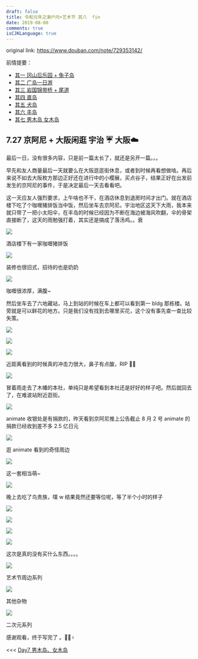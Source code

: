 ```yaml
---
draft: false
title: 令和元年之濑户内+艺术节 其八  fin
date: 2019-08-08
comments: true
isCJKLanguage: true
---
```


original link: https://www.douban.com/note/729353142/

前情提要：
- [其一 冈山后乐园 + 兔子岛](https://www.douban.com/note/728217071/)
- [其二 广岛一日游](https://www.douban.com/note/728267844/)
- [其三 岩国锦带桥 + 尾道](https://www.douban.com/note/728415477/)
- [其四 直岛](https://www.douban.com/note/728579087/)
- [其五 犬岛](https://www.douban.com/note/728934373/)
- [其六 丰岛](https://www.douban.com/note/729118519/)
- [其七 男木岛 女木岛](https://www.douban.com/note/729348647/)

## 7.27 京阿尼 + 大阪闲逛 宇治 ☔️ 大阪☁️

最后一日，没有很多内容，只是前一篇太长了，就还是另开一篇。。。

早先和友人商量最后一天就要么在大阪逛逛街休息，或者到时候再看想做啥。再后来说不如去大阪枚方那边正好还在进行中的小樱展，买点谷子，结果正好在出发前发生的京阿尼的事件，于是决定最后一天去看看吧。

这一天应友人强烈要求，上午啥也不干，在酒店休息到退房时间才出门。就在酒店楼下吃了个咖喱猪排饭当中饭，然后坐车去京阿尼。宇治地区这天下大雨，我本来就只带了一把小太阳伞，在丰岛的时候已经因为不断在海边被海风吹翻，伞的骨架直接断了，这天的雨勉强打着，其实还是搞成了落汤鸡。。衰

![](../../assets/images/setouchi-artfest-8-fin/p63894183.jpg)

酒店楼下有一家咖喱猪排饭

![](../../assets/images/setouchi-artfest-8-fin/p63894184.jpg)

装修也很旧式，招待的也是奶奶

![](../../assets/images/setouchi-artfest-8-fin/p63894186.jpg)

咖喱很浓厚，满腹~

然后坐车去了六地藏站，马上到站的时候在车上都可以看到第一 bldg 那栋楼。站旁就是可以鲜花的地方。只是我们没有找到去哪里买花，这个没有事先查一查比较失策。

![](../../assets/images/setouchi-artfest-8-fin/p63894185.jpg)

![](../../assets/images/setouchi-artfest-8-fin/p63894190.jpg)

![](../../assets/images/setouchi-artfest-8-fin/p63894189.jpg)

近距离看到的时候真的冲击力很大，鼻子有点酸，RIP 🙏🏻

![](../../assets/images/setouchi-artfest-8-fin/p63894195.jpg)

冒着雨走去了木幡的本社，单纯只是希望看到本社还是好好的样子吧。然后就回去了，在难波站附近逛街。

![](../../assets/images/setouchi-artfest-8-fin/p63894198.jpg)

animate 收银处是有捐款的，昨天看到京阿尼推上公告截止 8 月 2 号 animate 的捐款已经收到差不多 2.5 亿日元

![](../../assets/images/setouchi-artfest-8-fin/p63894215.jpg)

逛 animate 看到的奇怪周边

![](../../assets/images/setouchi-artfest-8-fin/p63894207.jpg)

这一套相当萌~

![](../../assets/images/setouchi-artfest-8-fin/p63894217.jpg)

晚上去吃了鸟贵族，噗 w 结果竟然还要等位呢，等了半个小时的样子

![](../../assets/images/setouchi-artfest-8-fin/p63894218.jpg)

![](../../assets/images/setouchi-artfest-8-fin/p63894221.jpg)

![](../../assets/images/setouchi-artfest-8-fin/p63894222.jpg)

![](../../assets/images/setouchi-artfest-8-fin/p63894227.jpg)

这次是真的没有买什么东西。。。。

![](../../assets/images/setouchi-artfest-8-fin/p63894224.jpg)

艺术节周边系列

![](../../assets/images/setouchi-artfest-8-fin/p63894230.jpg)

其他杂物

![](../../assets/images/setouchi-artfest-8-fin/p63894229.jpg)

二次元系列

感谢观看，终于写完了 。🙇🏻♀️

<<< [Day7 男木岛、女木岛](https://www.douban.com/note/729348647/)
